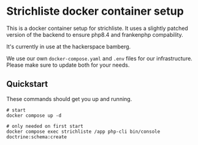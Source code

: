 # Strichliste docker container setup

This is a docker container setup for strichliste. It uses a slightly patched
version of the backend to ensure php8.4 and frankenphp compability.

It's currently in use at the hackerspace bamberg.

We use our own `docker-compose.yaml` and `.env` files for our infrastructure.
Please make sure to update both for your needs.

## Quickstart

These commands should get you up and running.

```
# start
docker compose up -d

# only needed on first start
docker compose exec strichliste /app php-cli bin/console doctrine:schema:create
```

